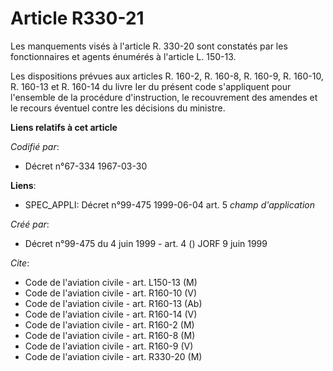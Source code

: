 # Article R330-21

Les manquements visés à l'article R. 330-20 sont constatés par les fonctionnaires et agents énumérés à l'article L. 150-13.

Les dispositions prévues aux articles R. 160-2, R. 160-8, R. 160-9, R. 160-10, R. 160-13 et R. 160-14 du livre Ier du présent
code s'appliquent pour l'ensemble de la procédure d'instruction, le recouvrement des amendes et le recours éventuel contre
les décisions du ministre.

**Liens relatifs à cet article**

_Codifié par_:

  - Décret n°67-334 1967-03-30

**Liens**:

  - SPEC_APPLI: Décret n°99-475 1999-06-04 art. 5 *champ d'application*

_Créé par_:

  - Décret n°99-475 du 4 juin 1999 - art. 4 () JORF 9 juin 1999

_Cite_:

  - Code de l'aviation civile - art. L150-13 (M)
  - Code de l'aviation civile - art. R160-10 (V)
  - Code de l'aviation civile - art. R160-13 (Ab)
  - Code de l'aviation civile - art. R160-14 (V)
  - Code de l'aviation civile - art. R160-2 (M)
  - Code de l'aviation civile - art. R160-8 (M)
  - Code de l'aviation civile - art. R160-9 (V)
  - Code de l'aviation civile - art. R330-20 (M)

